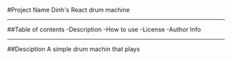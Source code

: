 #Project Name
Dinh's React drum machine

---

##Table of contents
-Description
-How to use
-License
-Author Info

---

##Desciption
A simple drum machin that plays
